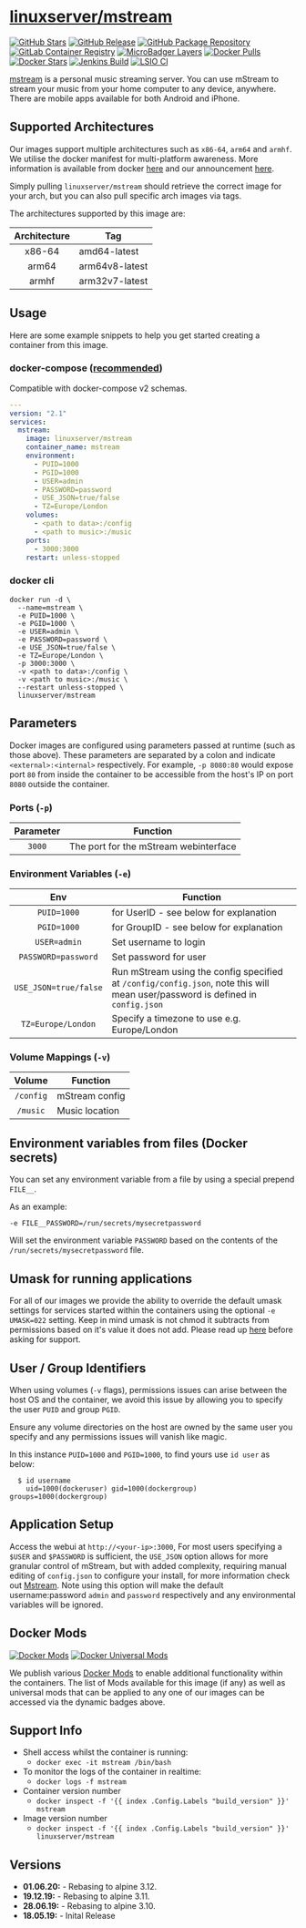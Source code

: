 # [linuxserver/mstream](https://github.com/linuxserver/docker-mstream)

[![GitHub Stars](https://img.shields.io/github/stars/linuxserver/docker-mstream.svg?color=94398d&labelColor=555555&logoColor=ffffff&style=for-the-badge&logo=github)](https://github.com/linuxserver/docker-mstream)
[![GitHub Release](https://img.shields.io/github/release/linuxserver/docker-mstream.svg?color=94398d&labelColor=555555&logoColor=ffffff&style=for-the-badge&logo=github)](https://github.com/linuxserver/docker-mstream/releases)
[![GitHub Package Repository](https://img.shields.io/static/v1.svg?color=94398d&labelColor=555555&logoColor=ffffff&style=for-the-badge&label=linuxserver.io&message=GitHub%20Package&logo=github)](https://github.com/linuxserver/docker-mstream/packages)
[![GitLab Container Registry](https://img.shields.io/static/v1.svg?color=94398d&labelColor=555555&logoColor=ffffff&style=for-the-badge&label=linuxserver.io&message=GitLab%20Registry&logo=gitlab)](https://gitlab.com/Linuxserver.io/docker-mstream/container_registry)
[![MicroBadger Layers](https://img.shields.io/microbadger/layers/linuxserver/mstream.svg?color=94398d&labelColor=555555&logoColor=ffffff&style=for-the-badge)](https://microbadger.com/images/linuxserver/mstream "Get your own version badge on microbadger.com")
[![Docker Pulls](https://img.shields.io/docker/pulls/linuxserver/mstream.svg?color=94398d&labelColor=555555&logoColor=ffffff&style=for-the-badge&label=pulls&logo=docker)](https://hub.docker.com/r/linuxserver/mstream)
[![Docker Stars](https://img.shields.io/docker/stars/linuxserver/mstream.svg?color=94398d&labelColor=555555&logoColor=ffffff&style=for-the-badge&label=stars&logo=docker)](https://hub.docker.com/r/linuxserver/mstream)
[![Jenkins Build](https://img.shields.io/jenkins/build?labelColor=555555&logoColor=ffffff&style=for-the-badge&jobUrl=https%3A%2F%2Fci.linuxserver.io%2Fjob%2FDocker-Pipeline-Builders%2Fjob%2Fdocker-mstream%2Fjob%2Fmaster%2F&logo=jenkins)](https://ci.linuxserver.io/job/Docker-Pipeline-Builders/job/docker-mstream/job/master/)
[![LSIO CI](https://img.shields.io/badge/dynamic/yaml?color=94398d&labelColor=555555&logoColor=ffffff&style=for-the-badge&label=CI&query=CI&url=https%3A%2F%2Flsio-ci.ams3.digitaloceanspaces.com%2Flinuxserver%2Fmstream%2Flatest%2Fci-status.yml)](https://lsio-ci.ams3.digitaloceanspaces.com/linuxserver/mstream/latest/index.html)

[mstream](https://mstream.io/) is a personal music streaming server. You can use mStream to stream your music from your home computer to any device, anywhere.  There are mobile apps available for both Android and iPhone.


## Supported Architectures

Our images support multiple architectures such as `x86-64`, `arm64` and `armhf`. We utilise the docker manifest for multi-platform awareness. More information is available from docker [here](https://github.com/docker/distribution/blob/master/docs/spec/manifest-v2-2.md#manifest-list) and our announcement [here](https://blog.linuxserver.io/2019/02/21/the-lsio-pipeline-project/).

Simply pulling `linuxserver/mstream` should retrieve the correct image for your arch, but you can also pull specific arch images via tags.

The architectures supported by this image are:

| Architecture | Tag |
| :----: | --- |
| x86-64 | amd64-latest |
| arm64 | arm64v8-latest |
| armhf | arm32v7-latest |


## Usage

Here are some example snippets to help you get started creating a container from this image.

### docker-compose ([recommended](https://docs.linuxserver.io/general/docker-compose))

Compatible with docker-compose v2 schemas.

```yaml
---
version: "2.1"
services:
  mstream:
    image: linuxserver/mstream
    container_name: mstream
    environment:
      - PUID=1000
      - PGID=1000
      - USER=admin
      - PASSWORD=password
      - USE_JSON=true/false
      - TZ=Europe/London
    volumes:
      - <path to data>:/config
      - <path to music>:/music
    ports:
      - 3000:3000
    restart: unless-stopped
```

### docker cli

```
docker run -d \
  --name=mstream \
  -e PUID=1000 \
  -e PGID=1000 \
  -e USER=admin \
  -e PASSWORD=password \
  -e USE_JSON=true/false \
  -e TZ=Europe/London \
  -p 3000:3000 \
  -v <path to data>:/config \
  -v <path to music>:/music \
  --restart unless-stopped \
  linuxserver/mstream
```


## Parameters

Docker images are configured using parameters passed at runtime (such as those above). These parameters are separated by a colon and indicate `<external>:<internal>` respectively. For example, `-p 8080:80` would expose port `80` from inside the container to be accessible from the host's IP on port `8080` outside the container.

### Ports (`-p`)

| Parameter | Function |
| :----: | --- |
| `3000` | The port for the mStream webinterface |


### Environment Variables (`-e`)

| Env | Function |
| :----: | --- |
| `PUID=1000` | for UserID - see below for explanation |
| `PGID=1000` | for GroupID - see below for explanation |
| `USER=admin` | Set username to login |
| `PASSWORD=password` | Set password for user |
| `USE_JSON=true/false` | Run mStream using the config specified at `/config/config.json`, note this will mean user/password is defined in `config.json` |
| `TZ=Europe/London` | Specify a timezone to use e.g. Europe/London |

### Volume Mappings (`-v`)

| Volume | Function |
| :----: | --- |
| `/config` | mStream config |
| `/music` | Music location |



## Environment variables from files (Docker secrets)

You can set any environment variable from a file by using a special prepend `FILE__`.

As an example:

```
-e FILE__PASSWORD=/run/secrets/mysecretpassword
```

Will set the environment variable `PASSWORD` based on the contents of the `/run/secrets/mysecretpassword` file.

## Umask for running applications

For all of our images we provide the ability to override the default umask settings for services started within the containers using the optional `-e UMASK=022` setting.
Keep in mind umask is not chmod it subtracts from permissions based on it's value it does not add. Please read up [here](https://en.wikipedia.org/wiki/Umask) before asking for support.


## User / Group Identifiers

When using volumes (`-v` flags), permissions issues can arise between the host OS and the container, we avoid this issue by allowing you to specify the user `PUID` and group `PGID`.

Ensure any volume directories on the host are owned by the same user you specify and any permissions issues will vanish like magic.

In this instance `PUID=1000` and `PGID=1000`, to find yours use `id user` as below:

```
  $ id username
    uid=1000(dockeruser) gid=1000(dockergroup) groups=1000(dockergroup)
```

## Application Setup

Access the webui at `http://<your-ip>:3000`, For most users specifying a `$USER` and `$PASSWORD` is sufficient, the `USE_JSON` option allows for more granular control of mStream, but with added complexity, requiring manual editing of `config.json` to configure your install, for more information check out [Mstream](https://github.com/IrosTheBeggar/mStream/blob/master/docs/json_config.md#json-config).  Note using this option will make the default username:password `admin` and `password` respectively and any environmental variables will be ignored.


## Docker Mods
[![Docker Mods](https://img.shields.io/badge/dynamic/yaml?color=94398d&labelColor=555555&logoColor=ffffff&style=for-the-badge&label=mstream&query=%24.mods%5B%27mstream%27%5D.mod_count&url=https%3A%2F%2Fraw.githubusercontent.com%2Flinuxserver%2Fdocker-mods%2Fmaster%2Fmod-list.yml)](https://mods.linuxserver.io/?mod=mstream "view available mods for this container.") [![Docker Universal Mods](https://img.shields.io/badge/dynamic/yaml?color=94398d&labelColor=555555&logoColor=ffffff&style=for-the-badge&label=universal&query=%24.mods%5B%27universal%27%5D.mod_count&url=https%3A%2F%2Fraw.githubusercontent.com%2Flinuxserver%2Fdocker-mods%2Fmaster%2Fmod-list.yml)](https://mods.linuxserver.io/?mod=universal "view available universal mods.")

We publish various [Docker Mods](https://github.com/linuxserver/docker-mods) to enable additional functionality within the containers. The list of Mods available for this image (if any) as well as universal mods that can be applied to any one of our images can be accessed via the dynamic badges above.


## Support Info

* Shell access whilst the container is running:
  * `docker exec -it mstream /bin/bash`
* To monitor the logs of the container in realtime:
  * `docker logs -f mstream`
* Container version number
  * `docker inspect -f '{{ index .Config.Labels "build_version" }}' mstream`
* Image version number
  * `docker inspect -f '{{ index .Config.Labels "build_version" }}' linuxserver/mstream`

## Versions

* **01.06.20:** - Rebasing to alpine 3.12.
* **19.12.19:** - Rebasing to alpine 3.11.
* **28.06.19:** - Rebasing to alpine 3.10.
* **18.05.19:** - Inital Release

